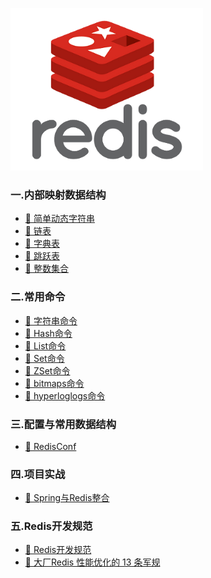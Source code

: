 <p align="center">

![redislogo](book/img/redislogo.png)
</p>

### 一.内部映射数据结构 
- [🔖 简单动态字符串](book/datastructure/String.md)
- [🔖 链表](book/datastructure/Linked.md)
- [🔖 字典表](book/datastructure/Dictionaries.md)
- [🔖 跳跃表](book/datastructure/SkipList.md)
- [🔖 整数集合](book/datastructure/IntSet.md)

### 二.常用命令 
- [🔖 字符串命令](book/commands/String.md)
- [🔖 Hash命令](book/commands/Hashs.md)
- [🔖 List命令](book/commands/List.md)
- [🔖 Set命令]()
- [🔖 ZSet命令]()
- [🔖 bitmaps命令]()
- [🔖 hyperloglogs命令]()

### 三.配置与常用数据结构
- [🔖 RedisConf](book/conf/RedisConf.md)

### 四.项目实战
- [🔖 Spring与Redis整合](book/actualCombat/SpringIntegrationRedis.md)

### 五.Redis开发规范
- [🔖 Redis开发规范](book/actualCombat/RedisStandard.md)
- [🔖 大厂Redis 性能优化的 13 条军规](book/actualCombat/RedisStandard13.md)



